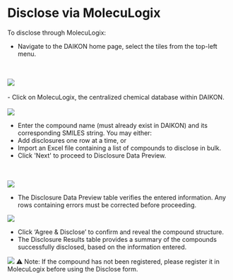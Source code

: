 # Disclose via MolecuLogix


To disclose through MolecuLogix:

- Navigate to the DAIKON home page, select the tiles from the top-left menu.
<br />
<br />
<img src="/daikon/img/UserGuide/Disclosure/LinkToUndisclose.png" />

<br />
<br />
- Click on MolecuLogix, the centralized chemical database within DAIKON.
<br />
<br />

<img src="/daikon/img/UserGuide/Disclosure/DiscloseMolecuLogix.png" />

- Enter the compound name (must already exist in DAIKON) and its corresponding SMILES string.
You may either:
- Add disclosures one row at a time, or
- Import an Excel file containing a list of compounds to disclose in bulk.
- Click 'Next' to proceed to Disclosure Data Preview. 
<br />
<br />
<img src="/daikon/img/UserGuide/Disclosure/DisclosureProcess.png" />

- The Disclosure Data Preview table verifies the entered information. Any rows containing errors must be corrected before proceeding.


<img src="/daikon/img/UserGuide/Disclosure/DisclosurePreview.png" />

- Click ‘Agree & Disclose’ to confirm and reveal the compound structure.
- The Disclosure Results table provides a summary of the compounds successfully disclosed, based on the information entered.

<img src="/daikon/img/UserGuide/Disclosure/DiscloseResults.png" />
⚠️ Note: If the compound has not been registered, please register it in MolecuLogix before using the Disclose form.

